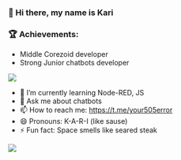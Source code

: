 ### 👋 Hi there, my name is Kari


### 🏆 Achievements:
- Middle Corezoid developer
- Strong Junior chatbots developer


<a href="https://github.com/kariSpace">
  <img align="center"  src="https://github-readme-stats.vercel.app/api?username=KariSpace&theme=github_dark&bg_color=0d1117&show_icons=true&text_color=d4d4d4&hide_border=true&icon_color=8b949e&title_color=58a6ff" />
</a>

<!-- **KariSpace/KariSpace** is a ✨ _special_ ✨ repository because its `README.md` (this file) appears on your GitHub profile. Here are some ideas to get you started: -->
<!--- - 🔭  I’m currently working on https://github.com/KariSpace/dark-chome-extension -->
- 🌱  I’m currently learning Node-RED, JS<!--- 👯 I’m looking to collaborate on ...--><!-- - 🤔 I’m looking for help with ... -->
- 💬  Ask me about chatbots 
- 📫  How to reach me: https://t.me/your505error
- 😄  Pronouns: K-A-R-I (like sause)
- ⚡  Fun fact: Space smells like seared steak




<a href="https://github.com/kariSpace">
  <img align="center" src="https://github-readme-stats.vercel.app/api/top-langs/?username=KariSpace&theme=tokyonight&show_icons=true&hide_border=true&icon_color=909198&title_color=58a6ff&text_color=d4d4d4&bg_color=0d1117&layout=compact&hide=css" />
</a>


